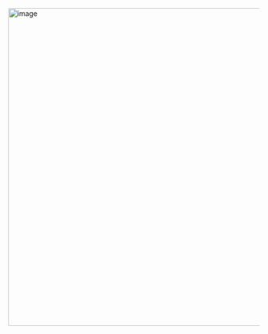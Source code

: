 <img width="600" height="636" alt="image" src="https://github.com/user-attachments/assets/22baaa23-c1a2-42b6-904d-abaa82242ef1" />
